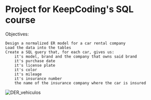 # Project for KeepCoding's SQL course

Objectives:

    Design a normalized ER model for a car rental company
    Load the data into the tables
    Create a SQL query that, for each car, gives us:
        it's model, brand and the company that owns said brand
        it's purchase date
        it's license plate
        it's color
        it's mileage
        it's insurance number
        the name of the insurance company where the car is insured
        
        
![DER_vehiculos](https://user-images.githubusercontent.com/94495770/210807724-a9635618-87c0-4617-9611-a37ef131e921.PNG)
